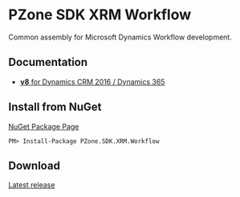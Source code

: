 # PZone SDK XRM Workflow
Common assembly for Microsoft Dynamics Workflow development.

## Documentation
<ul>
<li><a href="https://zooy.github.io/PZone.SDK.XRM.Workflow/v8/index.html"><b>v8</b> for Dynamics CRM 2016 / Dynamics 365</a></li>
</ul>

## Install from NuGet

<a href="https://preview.nuget.org/packages/PZone.SDK.XRM.Workflow/">NuGet Package Page</a>

```PM> Install-Package PZone.SDK.XRM.Workflow``` 

## Download

<a href="https://github.com/ZooY/PZone.SDK.XRM.Workflow/releases">Latest release</a>
